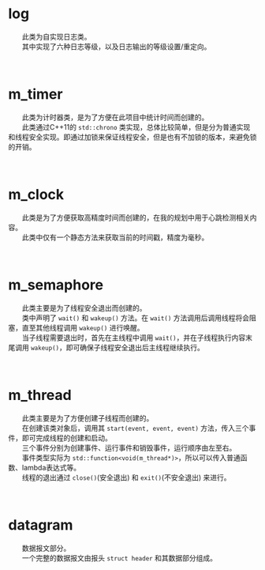 # log
&emsp;&emsp;此类为自实现日志类。</br>
&emsp;&emsp;其中实现了六种日志等级，以及日志输出的等级设置/重定向。

&emsp;
# m_timer
&emsp;&emsp;此类为计时器类，是为了方便在此项目中统计时间而创建的。</br>
&emsp;&emsp;此类通过C++11的 `std::chrono` 类实现，总体比较简单，但是分为普通实现和线程安全实现。即通过加锁来保证线程安全，但是也有不加锁的版本，来避免锁的开销。

&emsp;
# m_clock
&emsp;&emsp;此类是为了方便获取高精度时间而创建的，在我的规划中用于心跳检测相关内容。</br>
&emsp;&emsp;此类中仅有一个静态方法来获取当前的时间戳，精度为毫秒。

&emsp;
# m_semaphore
&emsp;&emsp;此类主要是为了线程安全退出而创建的。</br>
&emsp;&emsp;类中声明了 `wait()` 和 `wakeup()` 方法。在 `wait()` 方法调用后调用线程将会阻塞，直至其他线程调用 `wakeup()` 进行唤醒。</br>
&emsp;&emsp;当子线程需要退出时，首先在主线程中调用 `wait()`，并在子线程执行内容末尾调用 `wakeup()`，即可确保子线程安全退出后主线程继续执行。

&emsp;
# m_thread
&emsp;&emsp;此类主要是为了方便创建子线程而创建的。</br>
&emsp;&emsp;在创建该类对象后，调用其 `start(event, event, event)` 方法，传入三个事件，即可完成线程的创建和启动。</br>
&emsp;&emsp;三个事件分别为创建事件、运行事件和销毁事件，运行顺序由左至右。</br>
&emsp;&emsp;事件类型实际为 `std::function<void(m_thread*)>`，所以可以传入普通函数、lambda表达式等。</br>
&emsp;&emsp;线程的退出通过 `close()`(安全退出) 和 `exit()`(不安全退出) 来进行。

&emsp;
# datagram
&emsp;&emsp;数据报文部分。</br>
&emsp;&emsp;一个完整的数据报文由报头 `struct header` 和其数据部分组成。
